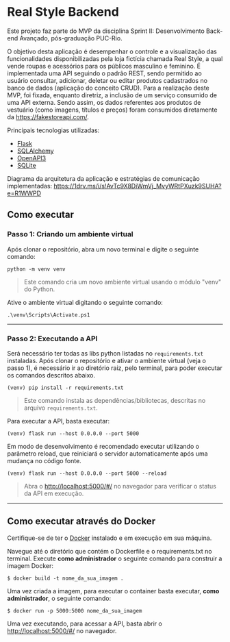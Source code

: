 # Real Style Backend

Este projeto faz parte do MVP da disciplina Sprint II: Desenvolvimento Back-end Avançado, pós-graduação PUC-Rio.

O objetivo desta aplicação é desempenhar o controle e a visualização das funcionalidades disponibilizadas pela loja fictícia 
chamada Real Style, a qual vende roupas e acessórios para os públicos masculino e feminino. É implementada uma API seguindo o padrão REST, 
sendo permitido ao usuário consultar, adicionar, deletar ou editar produtos cadastrados no banco de dados (aplicação do conceito CRUD).
Para a realização deste MVP, foi fixada, enquanto diretriz, a inclusão de um serviço consumido de uma API externa. Sendo assim, os dados 
referentes aos produtos de vestuário (como imagens, títulos e preços) foram consumidos diretamente da https://fakestoreapi.com/.

Principais tecnologias utilizadas:
 - [Flask](https://flask.palletsprojects.com/en/2.3.x/)
 - [SQLAlchemy](https://www.sqlalchemy.org/)
 - [OpenAPI3](https://swagger.io/specification/)
 - [SQLite](https://www.sqlite.org/index.html)

Diagrama da arquitetura da aplicação e estratégias de comunicação implementadas: https://1drv.ms/i/s!AvTc9X8DiWmVj_MvyWRtPXuzk9SUHA?e=R1WWPD



## Como executar


### Passo 1: Criando um ambiente virtual

Após clonar o repositório, abra um novo terminal e digite o seguinte comando:
```
python -m venv venv
```
> Este comando cria um novo ambiente virtual usando o módulo "venv" do Python.

Ative o ambiente virtual digitando o seguinte comando:
```
.\venv\Scripts\Activate.ps1   
```

---
### Passo 2: Executando a API

Será necessário ter todas as libs python listadas no `requirements.txt` instaladas.
Após clonar o repositório e ativar o ambiente virtual (veja o passo 1), é necessário ir ao diretório raiz, pelo terminal, para poder executar os comandos descritos abaixo.
```
(venv) pip install -r requirements.txt
```
> Este comando instala as dependências/bibliotecas, descritas no arquivo `requirements.txt`.

Para executar a API, basta executar:
```
(venv) flask run --host 0.0.0.0 --port 5000
```

Em modo de desenvolvimento é recomendado executar utilizando o parâmetro reload, que reiniciará o servidor automaticamente após uma mudança no código fonte. 
```
(venv) flask run --host 0.0.0.0 --port 5000 --reload
```

> Abra o [http://localhost:5000/#/](http://localhost:5000/#/) no navegador para verificar o status da API em execução.


---
## Como executar através do Docker

Certifique-se de ter o [Docker](https://docs.docker.com/engine/install/) instalado e em execução em sua máquina.

Navegue até o diretório que contém o Dockerfile e o requirements.txt no terminal.
Execute **como administrador** o seguinte comando para construir a imagem Docker:

```
$ docker build -t nome_da_sua_imagem .
```

Uma vez criada a imagem, para executar o container basta executar, **como administrador**, o seguinte comando:

```
$ docker run -p 5000:5000 nome_da_sua_imagem
```

Uma vez executando, para acessar a API, basta abrir o [http://localhost:5000/#/](http://localhost:5000/#/) no navegador.
